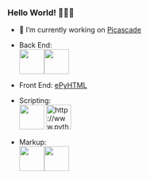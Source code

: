 ### Hello World! 🙋🏻‍♂️

- 🔭 I’m currently working on <a href="https://picascade.ml">Picascade</a>
- Back End: <br><img src="https://pluralsight2.imgix.net/paths/images/nodejs-45adbe594d.png" width="50px" height="50px" /><img src="https://upload.wikimedia.org/wikipedia/commons/2/27/PHP-logo.svg" width="50px" height="50px" />

- Front End: <a href="https://github.com/MCTVR/ePyHTML">ePyHTML</a>

- Scripting: <br><img src="https://upload.wikimedia.org/wikipedia/commons/1/18/ISO_C%2B%2B_Logo.svg" width="50px" height="50px" />
  <img alt="http://www.python.org/community/logos/" src="https://upload.wikimedia.org/wikipedia/commons/f/f8/Python_logo_and_wordmark.svg" height="50px" />
  
- Markup: <br><img src="https://upload.wikimedia.org/wikipedia/commons/6/61/HTML5_logo_and_wordmark.svg" width="50px" height="50px" /><img src="https://upload.wikimedia.org/wikipedia/commons/d/d5/CSS3_logo_and_wordmark.svg" width="50px" height="50px" />
